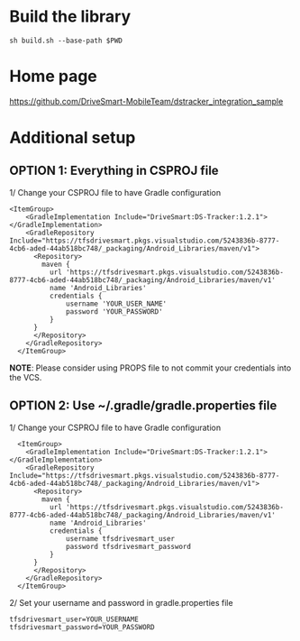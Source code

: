 # Build the library

```
sh build.sh --base-path $PWD
```

# Home page

https://github.com/DriveSmart-MobileTeam/dstracker_integration_sample

# Additional setup

## OPTION 1: Everything in CSPROJ file
1/ Change your CSPROJ file to have Gradle configuration
```
<ItemGroup>
    <GradleImplementation Include="DriveSmart:DS-Tracker:1.2.1"></GradleImplementation>
    <GradleRepository Include="https://tfsdrivesmart.pkgs.visualstudio.com/5243836b-8777-4cb6-aded-44ab518bc748/_packaging/Android_Libraries/maven/v1">
      <Repository>
        maven {
          url 'https://tfsdrivesmart.pkgs.visualstudio.com/5243836b-8777-4cb6-aded-44ab518bc748/_packaging/Android_Libraries/maven/v1'
          name 'Android_Libraries'
          credentials {
              username 'YOUR_USER_NAME'
              password 'YOUR_PASSWORD'
          }
      }
      </Repository>
    </GradleRepository>
  </ItemGroup>
```

**NOTE**: Please consider using PROPS file to not commit your credentials into the VCS.

## OPTION 2: Use ~/.gradle/gradle.properties file
1/ Change your CSPROJ file to have Gradle configuration
```
  <ItemGroup>
    <GradleImplementation Include="DriveSmart:DS-Tracker:1.2.1"></GradleImplementation>
    <GradleRepository Include="https://tfsdrivesmart.pkgs.visualstudio.com/5243836b-8777-4cb6-aded-44ab518bc748/_packaging/Android_Libraries/maven/v1">
      <Repository>
        maven {
          url 'https://tfsdrivesmart.pkgs.visualstudio.com/5243836b-8777-4cb6-aded-44ab518bc748/_packaging/Android_Libraries/maven/v1'
          name 'Android_Libraries'
          credentials {
              username tfsdrivesmart_user
              password tfsdrivesmart_password
          }
      }
      </Repository>
    </GradleRepository>
  </ItemGroup>
```

2/ Set your username and password in gradle.properties file
```
tfsdrivesmart_user=YOUR_USERNAME
tfsdrivesmart_password=YOUR_PASSWORD
```